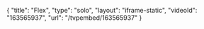 {
    "title": "Flex",
    "type": "solo",
    "layout": "iframe-static",
    "videoId": "163565937",
    "url": "\/tvpembed\/163565937"
}